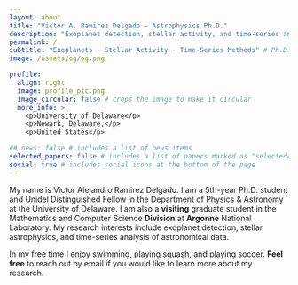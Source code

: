 ```yaml
---
layout: about
title: "Victor A. Ramirez Delgado — Astrophysics Ph.D."
description: "Exoplanet detection, stellar activity, and time-series analysis — University of Delaware."
permalink: /
subtitle: "Exoplanets · Stellar Activity · Time-Series Methods" # Ph.D. Student in Astrophysics and Unidel Fellow at the <a href='https://www.udel.edu/academics/colleges/cas/units/departments/physics-astronomy/'>University of Delaware</a>.
image: /assets/og/og.png

profile:
  align: right
  image: profile_pic.png
  image_circular: false # crops the image to make it circular
  more_info: >
    <p>University of Delaware</p>
    <p>Newark, Delaware,</p>
    <p>United States</p>

## news: false # includes a list of news items
selected_papers: false # includes a list of papers marked as "selected={true}"
social: true # includes social icons at the bottom of the page
---
```


My name is Victor Alejandro Ramirez Delgado. I am a 5th-year Ph.D. student and Unidel Distinguished Fellow in the Department of Physics & Astronomy at the University of Delaware. I am also a **visiting** graduate student in the Mathematics and Computer Science **Division** at **Argonne** National Laboratory. My research interests include exoplanet detection, stellar astrophysics, and time-series analysis of astronomical data.

In my free time I enjoy swimming, playing squash, and playing soccer. **Feel free** to reach out by email if you would like to learn more about my research.

